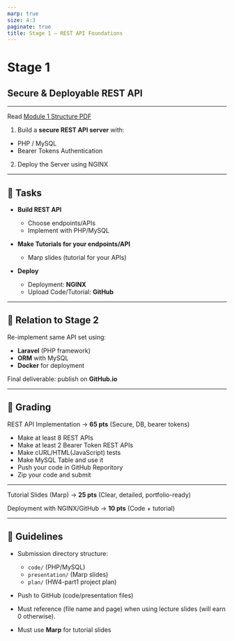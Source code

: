 ```yaml
---
marp: true
size: 4:3
paginate: true
title: Stage 1 – REST API Foundations
---
```


# Stage 1  

## Secure & Deployable REST API

---

Read [Module 1 Structure PDF](https://github.com/nkuase/ase230/blob/main/module1/pdf/0_Module1_Structure/Module%201%20Structure.pdf)

1. Build a **secure REST API server** with:

- PHP / MySQL  
- Bearer Tokens Authentication 

2. Deploy the Server using NGINX

---

## 🔨 Tasks

- **Build REST API**  
  - Choose endpoints/APIs
  - Implement with PHP/MySQL

- **Make Tutorials for your endpoints/API**
  - Marp slides (tutorial for your APIs)  

- **Deploy**  
  - Deployment: **NGINX**
  - Upload Code/Tutorial: **GitHub**

---

## 🔗 Relation to Stage 2

Re-implement same API set using:

- **Laravel** (PHP framework)  
- **ORM** with MySQL  
- **Docker** for deployment  

Final deliverable: publish on **GitHub.io**

---

## 📝 Grading

REST API Implementation → **65 pts**  (Secure, DB, bearer tokens)  

- Make at least 8 REST APIs
- Make at least 2 Bearer Token REST APIs
- Make cURL/HTML(JavaScript) tests
- Make MySQL Table and use it
- Push your code in GitHub Reporitory
- Zip your code and submit

---


Tutorial Slides (Marp) → **25 pts** (Clear, detailed, portfolio-ready)  

Deployment with NGINX/GitHub → **10 pts**  (Code + tutorial)

---

## 📂 Guidelines

- Submission directory structure:
  - `code/` (PHP/MySQL)  
  - `presentation/` (Marp slides)  
  - `plan/` (HW4-part1 project plan)  

- Push to GitHub (code/presentation files)
- Must reference (file name and page) when using lecture slides (will earn 0 otherwise).
- Must use **Marp** for tutorial slides
